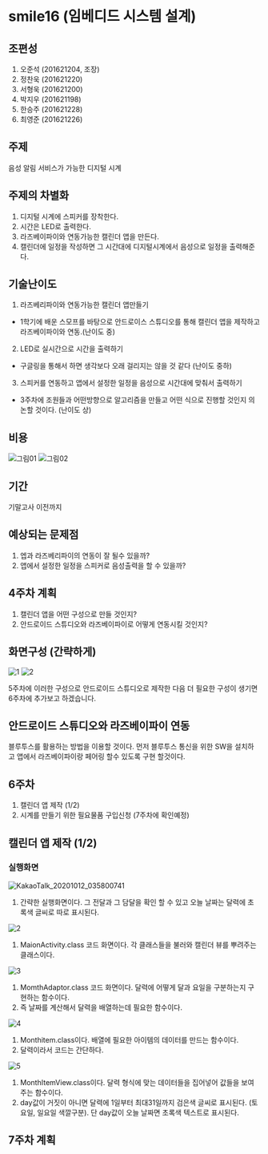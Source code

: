# smile16 (임베디드 시스템 설계)

## 조편성
1. 오준석 (201621204, 조장)
2. 정찬욱 (201621220)
3. 서형욱 (201621200)
4. 박지우 (201621198)
5. 한승주 (201621228)
6. 최영준 (201621226)

## 주제
음성 알림 서비스가 가능한 디지털 시계

## 주제의 차별화
1. 디지털 시계에 스피커를 장착한다.
2. 시간은 LED로 출력한다.
3. 라즈베이파이와 연동가능한 캘린더 앱을 만든다.
4. 캘린더에 일정을 작성하면 그 시간대에 디지털시계에서 음성으로 일정을 출력해준다.

## 기술난이도
1. 라즈베리파이와 연동가능한 캘린더 앱만들기
  - 1학기에 배운 스모프를 바탕으로 안드로이스 스튜디오를 통해 캘린더 앱을 제작하고 라즈베이파이와 연동.(난이도 중)
2. LED로 실시간으로 시간을 출력하기
  - 구글링을 통해서 하면 생각보다 오래 걸리지는 않을 것 같다 (난이도 중하)
3. 스피커를 연동하고 앱에서 설정한 일정을 음성으로 시간대에 맞춰서 출력하기
  - 3주차에 조원들과 어떤방향으로 알고리즘을 만들고 어떤 식으로 진행할 것인지 의논할 것이다. (난이도 상) 
 
 ## 비용
![그림01](https://user-images.githubusercontent.com/62588402/93013081-288c8a80-f5e0-11ea-857e-b9b536ab9b96.jpg)
![그림02](https://user-images.githubusercontent.com/62588402/93013092-39d59700-f5e0-11ea-9285-035127fe6257.jpg)

## 기간
기말고사 이전까지

## 예상되는 문제점
1. 엡과 라즈베리파이의 연동이 잘 될수 있을까?
2. 앱에서 설정한 일정을 스피커로 음성출력을 할 수 있을까?


## 4주차 계획
1. 캘린더 앱을 어떤 구성으로 만들 것인지?
2. 안드로이드 스튜디오와 라즈베이파이로 어떻게 연동시킬 것인지?

## 화면구성 (간략하게)
![1](https://user-images.githubusercontent.com/62588402/94361774-d70cf100-00f1-11eb-82a4-0ec00c7a69d2.png)
![2](https://user-images.githubusercontent.com/62588402/94361777-d83e1e00-00f1-11eb-9ce3-dc9fe3322b60.png)

5주차에 이러한 구성으로 안드로이드 스튜디오로 제작한 다음 더 필요한 구성이 생기면 6주차에 추가보고 하겠습니다.

## 안드로이드 스튜디오와 라즈베이파이 연동
블루투스를 활용하는 방법을 이용할 것이다.
먼저 블루투스 통신을 위한 SW을 설치하고 앱에서 라즈베이파이랑 페어링 할수 있도록 구현 할것이다.

## 6주차
1. 캘린더 앱 제작 (1/2)
2. 시계를 만들기 위한 필요물품 구입신청 (7주차에 확인예정)

## 캘린더 앱 제작 (1/2)
### 실행화면
![KakaoTalk_20201012_035800741](https://user-images.githubusercontent.com/62588402/95688398-d1acbc00-0c44-11eb-8d20-5e734c36e9de.png)
1. 간략한 실행화면이다. 그 전달과 그 담달을 확인 할 수 있고 오늘 날짜는 달력에 초록색 글씨로 따로 표시된다.

![2](https://user-images.githubusercontent.com/62588402/95688107-9f01c400-0c42-11eb-9382-1fadc550e1be.PNG)
1. MaionActivity.class 코드 화면이다. 각 클래스들을 불러와 캘린더 뷰를 뿌려주는 클래스이다.

![3](https://user-images.githubusercontent.com/62588402/95688108-9f9a5a80-0c42-11eb-96eb-c22a873dd11a.PNG)
1. MomthAdaptor.class 코드 화면이다. 달력에 어떻게 달과 요일을 구분하는지 구현하는 함수이다.
2. 즉 날짜를 계산해서 달력을 배열하는데 필요한 함수이다.

![4](https://user-images.githubusercontent.com/62588402/95688109-9f9a5a80-0c42-11eb-8c61-3b5d97380765.PNG)
1. Monthitem.class이다. 배열에 필요한 아이템의 데이터를 만드는 함수이다.
2. 달력이라서 코드는 간단하다.

![5](https://user-images.githubusercontent.com/62588402/95688110-a032f100-0c42-11eb-84f6-7bac69f0c01b.PNG)
1. MonthItemView.class이다. 달력 형식에 맞는 데이터들을 집어넣어 값들을 보여주는 함수이다.
2. day값이 거짓이 아니면 달력에 1일부터 최대31일까지 검은색 글씨로 표시된다. (토요일, 일요일 색깔구분). 단 day값이 오늘 날짜면 초록색 텍스트로 표시된다.

## 7주차 계획
